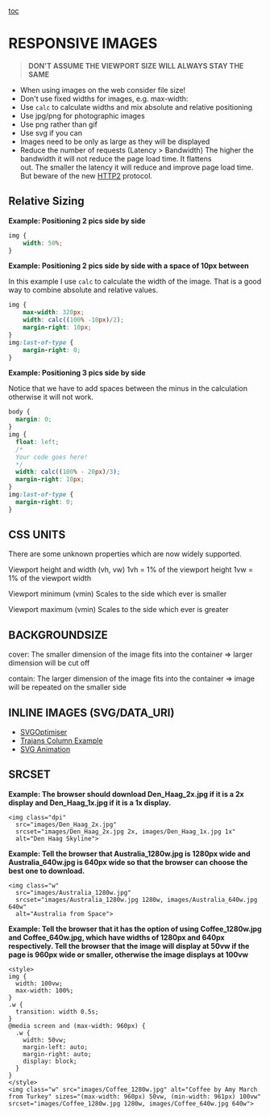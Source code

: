 [toc](README.md)

# RESPONSIVE IMAGES

> **DON'T ASSUME THE VIEWPORT SIZE WILL ALWAYS STAY THE SAME**

* When using images on the web consider file size!
* Don't use fixed widths for images, e.g. max-width: <percent>
* Use `calc` to calculate widths and mix absolute and relative positioning
* Use jpg/png for photographic images
* Use png rather than gif
* Use svg if you can
* Images need to be only as large as they will be displayed
* Reduce the number of requests (Latency > Bandwidth)
  The higher the bandwidth it will not reduce the page load time. It flattens  
  out. The smaller the latency it will reduce and improve page load time.
  But beware of the new [HTTP2](https://mattwilcox.net/web-development/http2-for-front-end-web-developers) protocol.


## Relative Sizing

**Example: Positioning 2 pics side by side**

```css
img {
	width: 50%;
}
```

**Example: Positioning 2 pics side by side with a space of 10px between**

In this example I use `calc` to calculate the width of the image. That is a good way to combine absolute and relative values.

```css
img {
	max-width: 320px;
	width: calc((100% -10px)/2);
	margin-right: 10px;
}
img:last-of-type {
	margin-right: 0;
}
```

**Example: Positioning 3 pics side by side**

Notice that we have to add spaces between the minus in the calculation otherwise it will not work.

```css
body {
  margin: 0;
}
img {
  float: left;
  /*
  Your code goes here!
  */
  width: calc((100% - 20px)/3);
  margin-right: 10px;
}
img:last-of-type {
  margin-right: 0;
}

```

## CSS UNITS
There are some unknown properties which are now widely supported.

Viewport height and width (vh, vw)
1vh = 1% of the viewport height
1vw = 1% of the viewport width

Viewport minimum (vmin)
Scales to the side which ever is smaller

Viewport maximum (vmin)
Scales to the side which ever is greater


## BACKGROUNDSIZE

cover:
The smaller dimension of the image fits into the container => larger dimension will be cut off

contain:
The larger dimension of the image fits into the container => image will be repeated on the smaller side

## INLINE IMAGES (SVG/DATA_URI)

* [SVGOptimiser](http://petercollingridge.appspot.com/svg-optimiser)
* [Trajans Column Example](https://upload.wikimedia.org/wikipedia/commons/6/6c/Trajans-Column-lower-animated.svg)
* [SVG Animation](https://codepen.io/chrisgannon/)

## SRCSET

**Example: The browser should download Den_Haag_2x.jpg if it is a 2x display and Den_Haag_1x.jpg if it is a 1x display.**
```
<img class="dpi"
  src="images/Den_Haag_2x.jpg"
  srcset="images/Den_Haag_2x.jpg 2x, images/Den_Haag_1x.jpg 1x"
  alt="Den Haag Skyline">
```

**Example: Tell the browser that Australia_1280w.jpg is 1280px wide and Australia_640w.jpg is 640px wide so that the browser can choose the best one to download.**
```
<img class="w"
  src="images/Australia_1280w.jpg"
  srcset="images/Australia_1280w.jpg 1280w, images/Australia_640w.jpg 640w"
  alt="Australia from Space">
```

**Example: Tell the browser that it has the option of using Coffee_1280w.jpg and Coffee_640w.jpg, which have widths of 1280px and 640px respectively. Tell the browser that the image will display at 50vw if the page is 960px wide or smaller, otherwise the image displays at 100vw**

``` 
<style>
img {
  width: 100vw;
  max-width: 100%;
}
.w {
  transition: width 0.5s;
}
@media screen and (max-width: 960px) {
  .w {
    width: 50vw;
    margin-left: auto;
    margin-right: auto;
    display: block;
  }
}
</style>
<img class="w" src="images/Coffee_1280w.jpg" alt="Coffee by Amy March from Turkey" sizes="(max-width: 960px) 50vw, (min-width: 961px) 100vw" srcset="images/Coffee_1280w.jpg 1280w, images/Coffee_640w.jpg 640w"> 
```